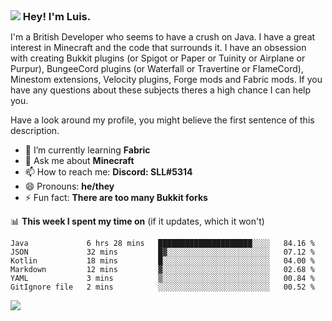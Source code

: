 <h3 style="margin: auto;"><img src="https://avatars.githubusercontent.com/u/39528861?s=48&v=4" ></img> Hey! I'm Luis.</h3>

I'm a British Developer who seems to have a crush on Java. I have a great interest in Minecraft and the code that surrounds it. I have an obsession with creating Bukkit plugins (or Spigot or Paper or Tuinity or Airplane or Purpur), BungeeCord plugins (or Waterfall or Travertine or FlameCord), Minestom extensions, Velocity plugins, Forge mods and Fabric mods. If you have any questions about these subjects theres a high chance I can help you.
  
Have a look around my profile, you might believe the first sentence of this description.

- 🌱 I’m currently learning **Fabric**
- 💬 Ask me about **Minecraft**
- 📫 How to reach me: **Discord: SLL#5314**
- 😄 Pronouns: **he/they**
- ⚡ Fun fact: **There are too many Bukkit forks**

📊 **This week I spent my time on** (if it updates, which it won't)
<!--START_SECTION:waka-->

```text
Java             6 hrs 28 mins   █████████████████████░░░░   84.16 %
JSON             32 mins         █▓░░░░░░░░░░░░░░░░░░░░░░░   07.12 %
Kotlin           18 mins         █░░░░░░░░░░░░░░░░░░░░░░░░   04.00 %
Markdown         12 mins         ▓░░░░░░░░░░░░░░░░░░░░░░░░   02.68 %
YAML             3 mins          ▒░░░░░░░░░░░░░░░░░░░░░░░░   00.84 %
GitIgnore file   2 mins          ░░░░░░░░░░░░░░░░░░░░░░░░░   00.52 %
```

<!--END_SECTION:waka-->

<a href="https://sllcoding.dev"><img src="https://github-readme-stats.vercel.app/api?username=SLLCoding&show_icons=true&theme=great-gatsby" /></a>
